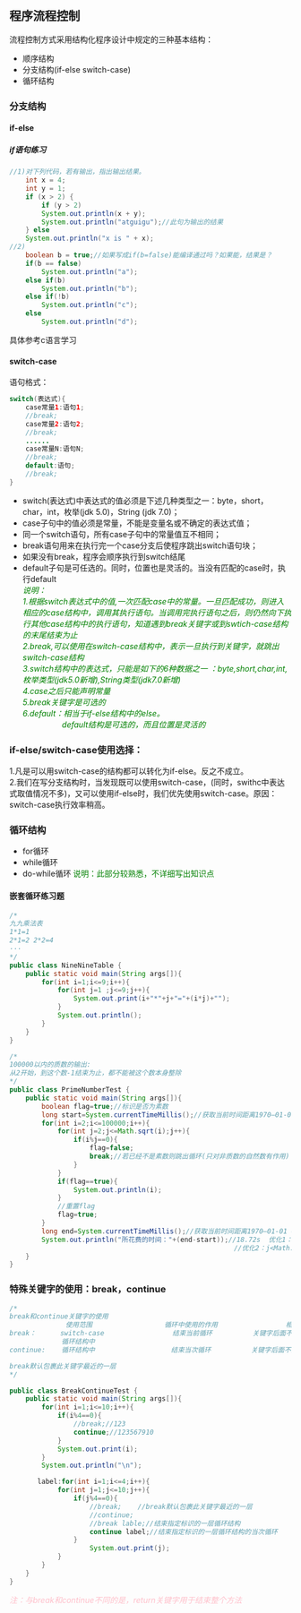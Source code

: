 ## 程序流程控制
流程控制方式采用结构化程序设计中规定的三种基本结构：
* 顺序结构
* 分支结构(if-else switch-case)
* 循环结构

### 分支结构
#### if-else
##### if语句练习
```java
//1)对下列代码，若有输出，指出输出结果。
    int x = 4;
    int y = 1;
    if (x > 2) {
        if (y > 2) 
        System.out.println(x + y);
        System.out.println("atguigu");//此句为输出的结果
    } else
    System.out.println("x is " + x);
//2)          
    boolean b = true;//如果写成if(b=false)能编译通过吗？如果能，结果是？
    if(b == false) 
        System.out.println("a");
    else if(b)
        System.out.println("b");
    else if(!b)
        System.out.println("c");
    else
        System.out.println("d");
```
具体参考c语言学习
#### switch-case
语句格式：
```java
switch(表达式){
    case常量1:语句1;
    //break;
    case常量2:语句2;
    //break;
    ......
    case常量N:语句N;
    //break;
    default:语句;
    //break;
} 
```
* switch(表达式)中表达式的值必须是下述几种类型之一：byte，short，char，int，枚举(jdk 5.0)，String (jdk 7.0)；
* case子句中的值必须是常量，不能是变量名或不确定的表达式值；
* 同一个switch语句，所有case子句中的常量值互不相同；
* break语句用来在执行完一个case分支后使程序跳出switch语句块；
* 如果没有break，程序会顺序执行到switch结尾
* default子句是可任选的。同时，位置也是灵活的。当没有匹配的case时，执行default
</br><span style="color:green">*说明：</br>1.根据switch表达式中的值,一次匹配case中的常量。一旦匹配成功，则进入相应的case结构中，调用其执行语句。当调用完执行语句之后，则仍然向下执行其他case结构中的执行语句，知道遇到break关键字或到swtich-case结构的末尾结束为止</br>2.break,可以使用在switch-case结构中，表示一旦执行到关键字，就跳出switch-case结构</br>3.switch结构中的表达式，只能是如下的6种数据之一 ：byte,short,char,int,枚举类型(jdk5.0新增),String类型(jdk7.0新增)</br>4.case之后只能声明常量</br>5.break关键字是可选的</br>6.default：相当于if-else结构中的else。</br>&emsp;&emsp;&emsp;&emsp;&emsp;default结构是可选的，而且位置是灵活的*</span>

### if-else/switch-case使用选择：
1.凡是可以用switch-case的结构都可以转化为if-else。反之不成立。
</br>2.我们在写分支结构时，当发现既可以使用switch-case，(同时，swithc中表达式取值情况不多)，又可以使用if-else时，我们优先使用switch-case。原因：switch-case执行效率稍高。

### 循环结构
* for循环
* while循环
* do-while循环
<span style="color:green">说明：此部分较熟悉，不详细写出知识点</span>

#### 嵌套循环练习题
```java
/*
九九乘法表
1*1=1
2*1=2 2*2=4
···
*/
public class NineNineTable {
    public static void main(String args[]){
        for(int i=1;i<=9;i++){
            for(int j=1 ;j<=9;j++){
                System.out.print(i+"*"+j+"="+(i*j)+"");
            }
            System.out.println(); 
        }
    }
}
```

```java
/*
100000以内的质数的输出:
从2开始，到这个数-1结束为止，都不能被这个数本身整除
*/
public class PrimeNumberTest {
    public static void main(String args[]){
        boolean flag=true;//标识是否为素数
        long start=System.currentTimeMillis();//获取当前时间距离1970—01-01 0点0分0秒的毫秒数
        for(int i=2;i<=100000;i++){
            for(int j=2;j<=Math.sqrt(i);j++){
                if(i%j==0){
                    flag=false;
                    break;//若已经不是素数则跳出循环(只对非质数的自然数有作用)
                }
            }
            if(flag==true){
                System.out.println(i);
            }
            //重置flag
            flag=true;
        }
        long end=System.currentTimeMillis();//获取当前时间距离1970—01-01 0点0分0秒的毫秒数
        System.out.println("所花费的时间："+(end-start));//18.72s  优化1：加了break之后为2.5s
                                                        //优化2：j<Math.sqrt(i) 1.01s
    }
}
```
### 特殊关键字的使用：break，continue
```java
/*
break和continue关键字的使用
              使用范围                  循环中使用的作用                 相同点
break：      switch-case                 结束当前循环          关键字后面不能声明执行语句
             循环结构中
continue:    循环结构中                   结束当次循环          关键字后面不能声明执行语句    

break默认包裹此关键字最近的一层
*/

public class BreakContinueTest {
    public static void main(String args[]){
        for(int i=1;i<=10;i++){
            if(i%4==0){
                //break;//123
                continue;//123567910
            }
            System.out.print(i);
        }
        System.out.println("\n");

       label:for(int i=1;i<=4;i++){
            for(int j=1;j<=10;j++){
                if(j%4==0){
                    //break;    //break默认包裹此关键字最近的一层
                    //continue;
                    //break lable;//结束指定标识的一层循环结构
                    continue label;//结束指定标识的一层循环结构的当次循环
                }
                    System.out.print(j);
            }
        }
    }
}
```
<span style="color:pink">*注：与break和continue不同的是，return关键字用于结束整个方法*</span>